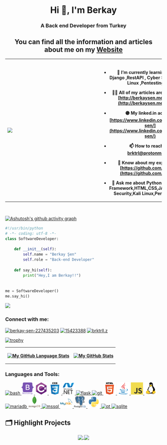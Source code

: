 <h1 align="center">Hi 👋, I'm Berkay</h1>
<h3 align="center">A Back end Developer from Turkey</h3>
<h2 align="center">You can find all the information and articles about me on my <a href='http://berkaysen.me' target='_blank'>Website</a></h2>

<table cellspacing="0" cellpadding="0" style="border: none;">
    <tr>
        <th>
            <img align='left' src="https://media.giphy.com/media/M9gbBd9nbDrOTu1Mqx/giphy.gif" width="290"></th>
<th>
    <br>
    
- 🌱 I’m currently learning Python Django ,RestAPI , Cyber Security , Kali Linux ,Pentesting etc.

- 👨‍💻 All of my articles are available at [http://berkaysen.me/articles](http://berkaysen.me/articles)

- 🟣 My linked.in account [https://www.linkedin.com/in/berkay-şen/](https://www.linkedin.com/in/berkay-şen/)

- 📫 How to reach me **brktrl@protonmail.ch**

- 📄 Know about my experiences [https://github.com/Brktrlw](https://github.com/Brktrlw)

- 💬 Ask me about **Python,Django,Rest Framework,HTML,CSS,JAVA,C#,Cyber Security,Kali Linux,Pentesting etc.**
        </th>
    </tr>
</table>
<br>

[![Ashutosh's github activity graph](https://activity-graph.herokuapp.com/graph?username=brktrlw&bg_color=0c0d1d&color=ffffff&line=85caff&point=ffffff&area=true&hide_border=true)](https://github.com/ashutosh00710/github-readme-activity-graph)

```python
#!/usr/bin/python
# -*- coding: utf-8 -*-
class SoftwareDeveloper:

    def __init__(self):
        self.name = "Berkay Şen"
        self.role = "Back-end Developer"

    def say_hi(self):
        print("Hey,I am Berkay!!")


me = SoftwareDeveloper()
me.say_hi()
```

![](https://komarev.com/ghpvc/?username=brktrlw&color=green)

<h3 align="left">Connect with me:</h3>
<p align="left">
<a href="https://linkedin.com/in/berkay-şen-227435203" target="blank"><img align="center" src="https://raw.githubusercontent.com/rahuldkjain/github-profile-readme-generator/master/src/images/icons/Social/linked-in-alt.svg" alt="berkay-şen-227435203" height="30" width="40" /></a>
<a href="https://stackoverflow.com/users/15423388" target="blank"><img align="center" src="https://raw.githubusercontent.com/rahuldkjain/github-profile-readme-generator/master/src/images/icons/Social/stack-overflow.svg" alt="15423388" height="30" width="40" /></a>
<a href="https://instagram.com/brktrll.z" target="blank"><img align="center" src="https://raw.githubusercontent.com/rahuldkjain/github-profile-readme-generator/master/src/images/icons/Social/instagram.svg" alt="brktrll.z" height="30" width="40" /></a>
</p>

[![trophy](https://github-profile-trophy.vercel.app/?username=brktrlw&theme=onedark)](https://github.com/brktrlw/github-profile-trophy)

<table>
    <tr>
        <th>
            
[![My GitHub Language Stats](https://github-readme-stats.vercel.app/api/top-langs/?username=brktrlw&langs_count=5&theme=tokyonight)]()      
        </th>
    <th>
    
[![My GitHub Stats](https://github-readme-stats.vercel.app/api/?username=brktrlw&count_private=true&theme=tokyonight&showicons=true)]()
    </th>     
 </tr>
</table>


<h3 align="left">Languages and Tools:</h3>
<p align="left"> <a href="https://www.gnu.org/software/bash/" target="_blank"> <img src="https://www.vectorlogo.zone/logos/gnu_bash/gnu_bash-icon.svg" alt="bash" width="40" height="40"/> </a> <a href="https://getbootstrap.com" target="_blank"> <img src="https://raw.githubusercontent.com/devicons/devicon/master/icons/bootstrap/bootstrap-plain-wordmark.svg" alt="bootstrap" width="40" height="40"/> </a> <a href="https://www.w3schools.com/cs/" target="_blank"> <img src="https://raw.githubusercontent.com/devicons/devicon/master/icons/csharp/csharp-original.svg" alt="csharp" width="40" height="40"/> </a> <a href="https://www.w3schools.com/css/" target="_blank"> <img src="https://raw.githubusercontent.com/devicons/devicon/master/icons/css3/css3-original-wordmark.svg" alt="css3" width="40" height="40"/> </a> <a href="https://dotnet.microsoft.com/" target="_blank"> <img src="https://raw.githubusercontent.com/devicons/devicon/master/icons/dot-net/dot-net-original-wordmark.svg" alt="dotnet" width="40" height="40"/> </a> <a href="https://flask.palletsprojects.com/" target="_blank"> <img src="https://www.vectorlogo.zone/logos/pocoo_flask/pocoo_flask-icon.svg" alt="flask" width="40" height="40"/> </a> <a href="https://git-scm.com/" target="_blank"> <img src="https://www.vectorlogo.zone/logos/git-scm/git-scm-icon.svg" alt="git" width="40" height="40"/> </a> <a href="https://www.w3.org/html/" target="_blank"> <img src="https://raw.githubusercontent.com/devicons/devicon/master/icons/html5/html5-original-wordmark.svg" alt="html5" width="40" height="40"/> </a> <a href="https://www.java.com" target="_blank"> <img src="https://raw.githubusercontent.com/devicons/devicon/master/icons/java/java-original.svg" alt="java" width="40" height="40"/> </a> <a href="https://developer.mozilla.org/en-US/docs/Web/JavaScript" target="_blank"> <img src="https://raw.githubusercontent.com/devicons/devicon/master/icons/javascript/javascript-original.svg" alt="javascript" width="40" height="40"/> </a> <a href="https://www.linux.org/" target="_blank"> <img src="https://raw.githubusercontent.com/devicons/devicon/master/icons/linux/linux-original.svg" alt="linux" width="40" height="40"/> </a> <a href="https://mariadb.org/" target="_blank"> <img src="https://www.vectorlogo.zone/logos/mariadb/mariadb-icon.svg" alt="mariadb" width="40" height="40"/> </a> <a href="https://www.mongodb.com/" target="_blank"> <img src="https://raw.githubusercontent.com/devicons/devicon/master/icons/mongodb/mongodb-original-wordmark.svg" alt="mongodb" width="40" height="40"/> </a> <a href="https://www.microsoft.com/en-us/sql-server" target="_blank"> <img src="https://www.svgrepo.com/show/303229/microsoft-sql-server-logo.svg" alt="mssql" width="40" height="40"/> </a> <a href="https://www.mysql.com/" target="_blank"> <img src="https://raw.githubusercontent.com/devicons/devicon/master/icons/mysql/mysql-original-wordmark.svg" alt="mysql" width="40" height="40"/> </a> <a href="https://www.postgresql.org" target="_blank"> <img src="https://raw.githubusercontent.com/devicons/devicon/master/icons/postgresql/postgresql-original-wordmark.svg" alt="postgresql" width="40" height="40"/> </a> <a href="https://www.python.org" target="_blank"> <img src="https://raw.githubusercontent.com/devicons/devicon/master/icons/python/python-original.svg" alt="python" width="40" height="40"/> </a> <a href="https://www.qt.io/" target="_blank"> <img src="https://upload.wikimedia.org/wikipedia/commons/0/0b/Qt_logo_2016.svg" alt="qt" width="40" height="40"/> </a> <a href="https://www.sqlite.org/" target="_blank"> <img src="https://www.vectorlogo.zone/logos/sqlite/sqlite-icon.svg" alt="sqlite" width="40" height="40"/> </a> </p>

## 🗂️ Highlight Projects
<p align="center">
<a href="https://github.com/Brktrlw/Instagram-Clone-Django-and-React" target="_blank">
    <img width="450" align="center" src="https://github-readme-stats.vercel.app/api/pin/?username=Brktrlw&repo=Instagram-Clone-Django-and-React"/>
</a>
    
<a href="https://github.com/Brktrlw/Django-E-Trade-System" target="_blank">
    <img width="450" align="center" src="https://github-readme-stats.vercel.app/api/pin/?username=Brktrlw&repo=Django-E-Trade-System"/>
</a>
</p>


    

